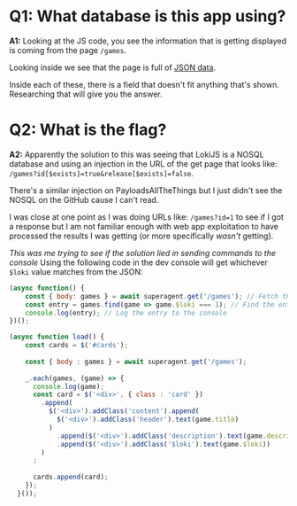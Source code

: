 # Q1: What database is this app using?
**A1:** Looking at the JS code, you see the information that is getting displayed is coming from the page `/games`. 

Looking inside we see that the page is full of [JSON data](/Fall2024/WebApp/IndieMetro(Hard)/games.json).

Inside each of these, there is a field that doesn't fit anything that's shown. Researching that will give you the answer.

# Q2: What is the flag?
**A2:** Apparently the solution to this was seeing that LokiJS is a NOSQL database and using an injection in the URL of the get page that looks like: `/games?id[$exists]=true&release[$exists]=false`. 

There's a similar injection on PayloadsAllTheThings but I just didn't see the NOSQL on the GitHub cause I can't read.

I was close at one point as I was doing URLs like: `/games?id=1` to see if I got a response but I am not familiar enough with web app exploitation to have processed the results I was getting (or more specifically *wasn't* getting).

*This was me trying to see if the solution lied in sending commands to the console*
Using the following code in the dev console will get whichever `$loki` value matches from the JSON:
```js
(async function() {
    const { body: games } = await superagent.get('/games'); // Fetch the games data
    const entry = games.find(game => game.$loki === 1); // Find the entry with id 0
    console.log(entry); // Log the entry to the console
})();
```


```js
(async function load() {
    const cards = $('#cards');
  
    const { body : games } = await superagent.get('/games');
  
    _.each(games, (game) => {
      console.log(game);
      const card = $('<div>', { class : 'card' })
        .append(
          $('<div>').addClass('content').append(
            $('<div>').addClass('header').text(game.title)
          )
            .append($('<div>').addClass('description').text(game.description))
            .append($('<div>').addClass('$loki').text(game.$loki))
        )
      ;
  
      cards.append(card);
    });
  }());
```